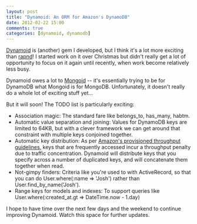 ```yaml
---
layout: post
title: "Dynamoid: An ORM for Amazon's DynamoDB"
date: 2012-02-22 15:00
comments: true
categories: [dynamoid, dynamodb]
---
```

[Dynamoid](http://github.com/Veraticus/Dynamoid) is (another) gem I developed, but I think it's a lot more exciting than [rapnd](http://github.com/Veraticus/rapnd)! I started work on it over Christmas but didn't really get a lot of opportunity to focus on it again until recently, when work become relatively less busy.

Dynamoid owes a lot to [Mongoid](https://github.com/mongoid/mongoid) -- it's essentially trying to be for DynamoDB what Mongoid is for MongoDB. Unfortunately, it doesn't really do a whole lot of exciting stuff yet...

But it will soon! The TODO list is particularly exciting:

* Association magic: The standard fare like belongs_to, has_many, habtm.
* Automatic value separation and joining: Values for DynamoDB keys are limited to 64KB, but with a clever framework we can get around that constraint with multiple keys conjoined together.
* Automatic key distribution: As per [Amazon's provisioned throughput guidelines](http://docs.amazonwebservices.com/amazondynamodb/latest/developerguide/BestPractices.html), keys that are frequently accessed incur a throughput penalty due to traffic concentration. Dynamoid will distribute keys that you specify across a number of duplicated keys, and will concatenate them together when read.
* Not-gimpy finders: Criteria like you're used to with ActiveRecord, so that you can do User.where(:name => 'Josh') rather than User.find_by_name('Josh').
* Range keys for models and indexes: To support queries like User.where(:created_at.gt => DateTime.now - 1.day)

I hope to have time over the next few days and the weekend to continue improving Dynamoid. Watch this space for further updates.